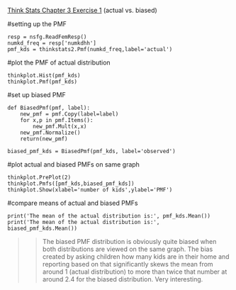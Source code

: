[Think Stats Chapter 3 Exercise 1](http://greenteapress.com/thinkstats2/html/thinkstats2004.html#toc31) (actual vs. biased)

#setting up the PMF
```
resp = nsfg.ReadFemResp()
numkd_freq = resp['numkdhh']
pmf_kds = thinkstats2.Pmf(numkd_freq,label='actual')
```

#plot the PMF of actual distribution
```
thinkplot.Hist(pmf_kds)
thinkplot.Pmf(pmf_kds)
```

#set up biased PMF
```
def BiasedPmf(pmf, label):
    new_pmf = pmf.Copy(label=label)
    for x,p in pmf.Items():
        new_pmf.Mult(x,x)
    new_pmf.Normalize()
    return(new_pmf)

biased_pmf_kds = BiasedPmf(pmf_kds, label='observed')
```

#plot actual and biased PMFs on same graph
```
thinkplot.PrePlot(2)
thinkplot.Pmfs([pmf_kds,biased_pmf_kds])
thinkplot.Show(xlabel='number of kids',ylabel='PMF')
```

#compare means of actual and biased PMFs
```
print('The mean of the actual distribution is:', pmf_kds.Mean())
print('The mean of the actual distribution is:', biased_pmf_kds.Mean())
```

>> The biased PMF distribution is obviously quite biased when both distributions are viewed on the same graph. The bias created by asking children how many kids are in their home and reporting based on that significantly skews the mean from around 1 (actual distribution) to more than twice that number at around 2.4 for the biased distribution. Very interesting.
